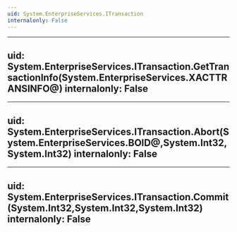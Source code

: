 ```yaml
---
uid: System.EnterpriseServices.ITransaction
internalonly: False
---
```


---
uid: System.EnterpriseServices.ITransaction.GetTransactionInfo(System.EnterpriseServices.XACTTRANSINFO@)
internalonly: False
---

---
uid: System.EnterpriseServices.ITransaction.Abort(System.EnterpriseServices.BOID@,System.Int32,System.Int32)
internalonly: False
---

---
uid: System.EnterpriseServices.ITransaction.Commit(System.Int32,System.Int32,System.Int32)
internalonly: False
---
